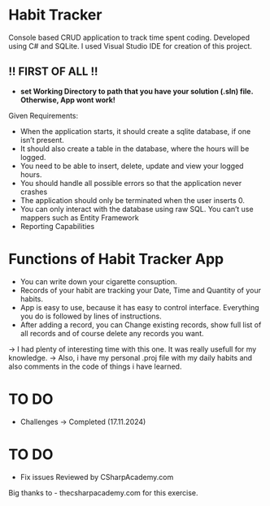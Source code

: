 # Habit Tracker

Console based CRUD application to track time spent coding. Developed using C# and SQLite.
I used Visual Studio IDE for creation of this project.

## !! FIRST OF ALL !!
- **set **Working Directory** to path that you have your solution (.sln) file. Otherwise, App wont work!**


Given Requirements:
 - When the application starts, it should create a sqlite database, if one isn’t present.
 - It should also create a table in the database, where the hours will be logged.
 - You need to be able to insert, delete, update and view your logged hours.
 - You should handle all possible errors so that the application never crashes
 - The application should only be terminated when the user inserts 0.
 - You can only interact with the database using raw SQL. You can’t use mappers such as Entity Framework
- Reporting Capabilities

# Functions of Habit Tracker App
- You can write down your cigarette consuption.
- Records of your habit are tracking your Date, Time and Quantity of your habits.
- App is easy to use, because it has easy to control interface. Everything you do is followed by lines of instructions.
- After adding a record, you can Change existing records, show full list of all records and of course delete any records you want.

-> I had plenty of interesting time with this one. It was really usefull for my knowledge.
-> Also, i have my personal .proj file with my daily habits and also comments in the code of things i have learned.

# TO DO 
- Challenges
-> Completed (17.11.2024)

# TO DO
- Fix issues
Reviewed by CSharpAcademy.com


Big thanks to - thecsharpacademy.com for this exercise.
  

